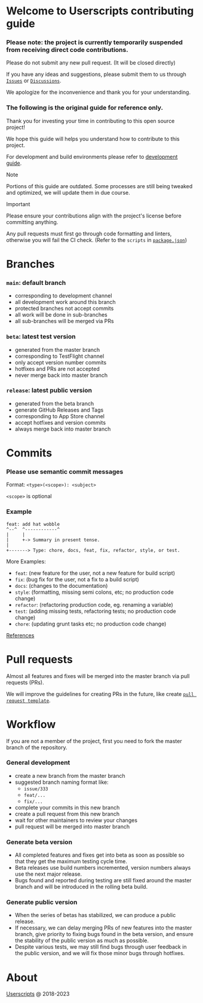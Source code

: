 # Welcome to Userscripts contributing guide

### Please note: the project is currently temporarily suspended from receiving direct code contributions.

Please do not submit any new pull request. (It will be closed directly)

If you have any ideas and suggestions, please submit them to us through [`Issues`](https://github.com/quoid/userscripts/issues) or [`Discussions`](https://github.com/quoid/userscripts/discussions).

We apologize for the inconvenience and thank you for your understanding.

### The following is the original guide for reference only.

Thank you for investing your time in contributing to this open source project!

We hope this guide will helps you understand how to contribute to this project.

For development and build environments please refer to [development guide](dev.md).

> [!NOTE]
> Portions of this guide are outdated. Some processes are still being tweaked and optimized, we will update them in due course.

> [!IMPORTANT]
> Please ensure your contributions align with the project's license before committing anything.
>
> Any pull requests must first go through code formatting and linters, otherwise you will fail the CI check. (Refer to the `scripts` in [`package.json`](../package.json))

# Branches

### `main`: default branch

- corresponding to development channel
- all development work around this branch
- protected branches not accept commits
- all work will be done in sub-branches
- all sub-branches will be merged via PRs

### `beta`: latest test version

- generated from the master branch
- corresponding to TestFlight channel
- only accept version number commits
- hotfixes and PRs are not accepted
- never merge back into master branch

### `release`: latest public version

- generated from the beta branch
- generate GitHub Releases and Tags
- corresponding to App Store channel
- accept hotfixes and version commits
- always merge back into master branch

# Commits

### Please use semantic commit messages

Format: `<type>(<scope>): <subject>`

`<scope>` is optional

### Example

```
feat: add hat wobble
^--^  ^------------^
|     |
|     +-> Summary in present tense.
|
+-------> Type: chore, docs, feat, fix, refactor, style, or test.
```

More Examples:

- `feat`: (new feature for the user, not a new feature for build script)
- `fix`: (bug fix for the user, not a fix to a build script)
- `docs`: (changes to the documentation)
- `style`: (formatting, missing semi colons, etc; no production code change)
- `refactor`: (refactoring production code, eg. renaming a variable)
- `test`: (adding missing tests, refactoring tests; no production code change)
- `chore`: (updating grunt tasks etc; no production code change)

[References](https://gist.github.com/joshbuchea/6f47e86d2510bce28f8e7f42ae84c716)

# Pull requests

Almost all features and fixes will be merged into the master branch via pull requests (PRs).

We will improve the guidelines for creating PRs in the future, like create [`pull request template`](https://docs.github.com/communities/using-templates-to-encourage-useful-issues-and-pull-requests/creating-a-pull-request-template-for-your-repository).

# Workflow

If you are not a member of the project, first you need to fork the master branch of the repository.

### General development

- create a new branch from the master branch
- suggested branch naming format like:
  - `issue/333`
  - `feat/...`
  - `fix/...`
- complete your commits in this new branch
- create a pull request from this new branch
- wait for other maintainers to review your changes
- pull request will be merged into master branch

### Generate beta version

- All completed features and fixes get into beta as soon as possible so that they get the maximum testing cycle time.
- Beta releases use build numbers incremented, version numbers always use the next major release.
- Bugs found and reported during testing are still fixed around the master branch and will be introduced in the rolling beta build.

### Generate public version

- When the series of betas has stabilized, we can produce a public release.
- If necessary, we can delay merging PRs of new features into the master branch, give priority to fixing bugs found in the beta version, and ensure the stability of the public version as much as possible.
- Despite various tests, we may still find bugs through user feedback in the public version, and we will fix those minor bugs through hotfixes.

# About

[Userscripts](https://github.com/quoid/userscripts) @ 2018-2023
